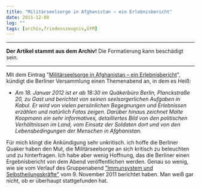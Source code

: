 ```yaml
---
title: "Militärseelsorge in Afghanistan – ein Erlebnisbericht"
date: 2011-12-08
log: ""
tags: [archiv,friedenszeugnis,GYM]
---
```

<hr><b>Der Artikel stammt aus dem Archiv!</b> Die Formatierung kann beschädigt sein.<hr>
Mit dem Eintrag "<a href="http://quaekerberlin.wordpress.com/2011/12/06/militarseelsorge-in-afghanistan-ein-erlebnisbericht/">Militärseelsorge in Afghanistan – ein Erlebnisbericht</a>", kündigt die Berliner Versammlung einen Themenabend an, in dem es Heiß:

<ul><li><i>
Am 18. Januar 2012 ist er ab 18:30 im Quäkerbüro Berlin, Planckstraße 20, zu Gast und berichtet von seinen seelsorgerlichen Aufgaben in Kabul. Er wird von vielen persönlichen Begegnungen und Erlebnissen erzählen und natürlich Fotos zeigen. Darüber hinaus zeichnet Malte Koopmann ein sehr informatives, detailliertes Bild von den politischen Verhältnissen im Land, vom Einsatz der Soldaten dort und von den Lebensbedingungen der Menschen in Afghanistan.
</i></li></ul>

Für mich klingt die Ankündigung sehr unkritisch. ich hoffe die Berliner Quaker haben den Mut, die Militärseelsorge an sich kritisch zu beleuchten und zu hinterfragen. Ich habe aber wenig Hoffnung, das die Berliner einen Ergebnisbericht von dem Abend veröffentlichen werden. Genau so wenig, wie sie vom Verlauf des Gruppenabend <a href="http://quaekerberlin.wordpress.com/2011/11/03/gruppenabend-immunsystem-und-selbstheilungskrafte/">"Immunsystem und Selbstheilungskräfte"</a> vom 9. November 2011 berichtet haben. Man weiß gar nicht, ob er überhaupt stattgefunden hat.
